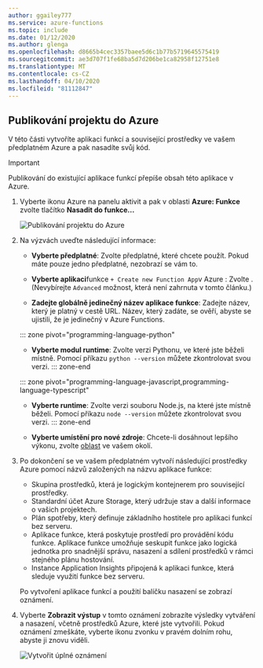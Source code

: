 ```yaml
---
author: ggailey777
ms.service: azure-functions
ms.topic: include
ms.date: 01/12/2020
ms.author: glenga
ms.openlocfilehash: d8665b4cec3357baee5d6c1b77b5719645575419
ms.sourcegitcommit: ae3d707f1fe68ba5d7d206be1ca82958f12751e8
ms.translationtype: MT
ms.contentlocale: cs-CZ
ms.lasthandoff: 04/10/2020
ms.locfileid: "81112847"
---
```

## <a name="publish-the-project-to-azure"></a>Publikování projektu do Azure

V této části vytvoříte aplikaci funkcí a související prostředky ve vašem předplatném Azure a pak nasadíte svůj kód. 

> [!IMPORTANT]
> Publikování do existující aplikace funkcí přepíše obsah této aplikace v Azure. 


1. Vyberte ikonu Azure na panelu aktivit a pak v oblasti **Azure: Funkce** zvolte tlačítko **Nasadit do funkce...**

    ![Publikování projektu do Azure](media/functions-publish-project-vscode/function-app-publish-project.png)

1. Na výzvách uveďte následující informace:

    + **Vyberte předplatné**: Zvolte předplatné, které chcete použít. Pokud máte pouze jedno předplatné, nezobrazí se vám to.

    + **Vyberte aplikaci**funkce `+ Create new Function App`v Azure : Zvolte . (Nevybírejte `Advanced` možnost, která není zahrnuta v tomto článku.)
      
    + **Zadejte globálně jedinečný název aplikace funkce**: Zadejte název, který je platný v cestě URL. Název, který zadáte, se ověří, abyste se ujistili, že je jedinečný v Azure Functions. 
    
    ::: zone pivot="programming-language-python"
    + **Vyberte modul runtime**: Zvolte verzi Pythonu, ve které jste běželi místně. Pomocí příkazu `python --version` můžete zkontrolovat svou verzi.
    ::: zone-end

    ::: zone pivot="programming-language-javascript,programming-language-typescript"
    + **Vyberte runtime**: Zvolte verzi souboru Node.js, na které jste místně běželi. Pomocí příkazu `node --version` můžete zkontrolovat svou verzi.
    ::: zone-end

    + **Vyberte umístění pro nové zdroje**: Chcete-li dosáhnout lepšího výkonu, zvolte [oblast](https://azure.microsoft.com/regions/) ve vašem okolí. 
    
1.  Po dokončení se ve vašem předplatném vytvoří následující prostředky Azure pomocí názvů založených na názvu aplikace funkce:
    
    + Skupina prostředků, která je logickým kontejnerem pro související prostředky.
    + Standardní účet Azure Storage, který udržuje stav a další informace o vašich projektech.
    + Plán spotřeby, který definuje základního hostitele pro aplikaci funkcí bez serveru. 
    + Aplikace funkce, která poskytuje prostředí pro provádění kódu funkce. Aplikace funkce umožňuje seskupit funkce jako logická jednotka pro snadnější správu, nasazení a sdílení prostředků v rámci stejného plánu hostování.
    + Instance Application Insights připojená k aplikaci funkce, která sleduje využití funkce bez serveru.

    Po vytvoření aplikace funkcí a použití balíčku nasazení se zobrazí oznámení. 
    
1. Vyberte **Zobrazit výstup** v tomto oznámení zobrazíte výsledky vytváření a nasazení, včetně prostředků Azure, které jste vytvořili. Pokud oznámení zmeškáte, vyberte ikonu zvonku v pravém dolním rohu, abyste ji znovu viděli.

    ![Vytvořit úplné oznámení](media/functions-publish-project-vscode/function-create-notifications.png)

